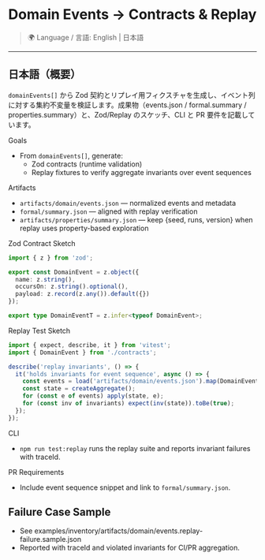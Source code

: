 # Domain Events → Contracts & Replay

> 🌍 Language / 言語: English | 日本語

---

## 日本語（概要）

`domainEvents[]` から Zod 契約とリプレイ用フィクスチャを生成し、イベント列に対する集約不変量を検証します。成果物（events.json / formal.summary / properties.summary）と、Zod/Replay のスケッチ、CLI と PR 要件を記載しています。

Goals
- From `domainEvents[]`, generate:
  - Zod contracts (runtime validation)
  - Replay fixtures to verify aggregate invariants over event sequences

Artifacts
- `artifacts/domain/events.json` — normalized events and metadata
- `formal/summary.json` — aligned with replay verification
- `artifacts/properties/summary.json` — keep {seed, runs, version} when replay uses property-based exploration

Zod Contract Sketch
```ts
import { z } from 'zod';

export const DomainEvent = z.object({
  name: z.string(),
  occursOn: z.string().optional(),
  payload: z.record(z.any()).default({})
});

export type DomainEventT = z.infer<typeof DomainEvent>;
```

Replay Test Sketch
```ts
import { expect, describe, it } from 'vitest';
import { DomainEvent } from './contracts';

describe('replay invariants', () => {
  it('holds invariants for event sequence', async () => {
    const events = load('artifacts/domain/events.json').map(DomainEvent.parse);
    const state = createAggregate();
    for (const e of events) apply(state, e);
    for (const inv of invariants) expect(inv(state)).toBe(true);
  });
});
```

CLI
- `npm run test:replay` runs the replay suite and reports invariant failures with traceId.

PR Requirements
- Include event sequence snippet and link to `formal/summary.json`.
## Failure Case Sample
- See examples/inventory/artifacts/domain/events.replay-failure.sample.json
- Reported with traceId and violated invariants for CI/PR aggregation.
